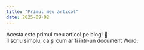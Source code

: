 ```yaml
---
title: "Primul meu articol"
date: 2025-09-02
---
```


Acesta este primul meu articol pe blog! 🎉  
Îl scriu simplu, ca și cum ar fi într-un document Word.
